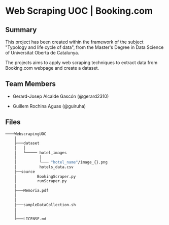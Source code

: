 # Web Scraping UOC | Booking.com

## Summary

This project has been created within the framework of the subject "Typology and life cycle of data", from the Master's Degree in Data Science of Universitat Oberta de Catalunya.

The projects aims to apply web scraping techniques to extract data from Booking.com webpage and create a dataset.

## Team Members

* Gerard-Josep Alcalde Gascón (@gerard2310)

* Guillem Rochina Aguas (@guiruha)

## Files
```bash
────WebscrapingUOC
    │
    ├───dataset
    │   │
    │   └───── hotel_images
    │          │
    │          └─── "hotel_name"/image_{}.png
    │          hotels_data.csv
    ├──source
    │         BookingScraper.py
    │         runScraper.py
    │
    ├───Memoria.pdf
    │
    │
    ├───sampleDataCollection.sh
    │
    │
    ├───LICENSE.md
    │
    │
    ├───envrionment.yml       
    │
    │
    └───requirements.txt
```
- **dataset/hotels_data.csv**: Output dataset containing all the info scraped
- **dataset/hotel_images/hotel_name/image_{}.png**: Directory containing photos extracted from each hotel scraped
- **source/BookingScraper.py**: Script containing all the design and implementation of the web scraper
- **source/runScraper.py**: Script that runs all the processes designed in the BookingScraper.py script
- **Memoria.pdf**: Pdf containing answers to the questions of this practice
- **sampleDataCollection.sh**: Bash script that executes the scraper with different search parameters
- **LINCENSE.md**
- **environment.yml**: Yaml of the conda environment used in this project
- **requirements.txt**: List of all python libraries used in this project

## Zenodo's DOI 

Zenodo's DOI for the dataset available in: https://doi.org/10.5281/zenodo.7337369

## How to set the environment to run the project correctly

In order to be able to run this project in your machine you need to either create the next environment:

```shell
$ conda env create --file=environment.yml
```

or install all the required packages in your own environment with the following command:

```shell
$ pip install -r requirements.txt
```

In any case, a list of the libraries used in this project is presented below:

```
time
csv
collections
os
datetime
random
urllib
selenium
webdriver_manager
sys
```

## How to run the project

You can start the process from the beginning using the following command:

```shell
$ python source/runScraper.py str(checkin_date) str(checkout_date) str(city) int(nºadults) int(nºchildren) int(nº rooms)
```

To be more illustrative, the following example is given:

```shell
$ python source/runScraper.py "27-January-2023" "5-February-2023" "Valencia" 2 3 2
```

## License

The license of the resulting dataset is **Attribution-ShareAlike 4.0 International (CC BY-SA 4.0)**

## Disclaimer

This project's goal is purely educational and for research and learning purposes. The consequences of any action in which the elements contained in this repository may be involved are the solely responisibility of its actor, that is to say, the authors will not be held responsible in case of any kind of misuse of the presnt material which may bring criminal charges against the person involved.

According to section A14.2 of Booking's terms of service no one is allowed to copy data from Booking.com with commercial intentions, including all kind of information that can be found in its webpage (hotel descriptions, photos, prices, etc.). Therefore, precaution is adviced.

## Resources

Lawson, R. (2015). Web Scraping with Python. Packt Publishing Ltd. 

Mitchel, R. (2015). Web Scraping with Python: Collecting Data from the Modern Web. O'Reilly Media, Inc.

Calvo, M. & Subirats, L. (2019). Web Scraping. Editorial UOC.